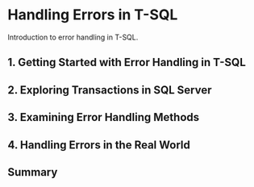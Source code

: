 # Handling Errors in T-SQL

Introduction to error handling in T-SQL.

## 1. Getting Started with Error Handling in T-SQL

## 2. Exploring Transactions in SQL Server

## 3. Examining Error Handling Methods

## 4. Handling Errors in the Real World

## Summary
